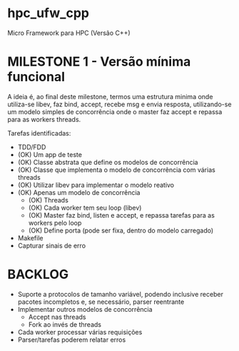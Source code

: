hpc_ufw_cpp
===========

Micro Framework para HPC (Versão C++)



MILESTONE 1 - Versão mínima funcional
=====================================

A ideia é, ao final deste milestone, termos uma estrutura minima onde utiliza-se libev, faz bind, accept, recebe msg e envia resposta, utilizando-se um modelo simples de concorrência onde o master faz accept e repassa para as workers threads.


Tarefas identificadas:

* TDD/FDD
* (OK) Um app de teste
* (OK) Classe abstrata que define os modelos de concorrência
* (OK) Classe que implementa o modelo de concorrência com várias threads
* (OK) Utilizar libev para implementar o modelo reativo
* (OK) Apenas um modelo de concorrência
   * (OK) Threads
   * (OK) Cada worker tem seu loop (libev)
   * (OK) Master faz bind, listen e accept, e repassa tarefas para as workers pelo loop
   * (OK) Define porta (pode ser fixa, dentro do modelo carregado)
* Makefile
* Capturar sinais de erro



BACKLOG
=======

* Suporte a protocolos de tamanho variável, podendo inclusive receber pacotes incompletos e, se necessário, parser reentrante
* Implementar outros modelos de concorrência 
   * Accept nas threads
   * Fork ao invés de threads
* Cada worker processar várias requisições
* Parser/tarefas poderem relatar erros
